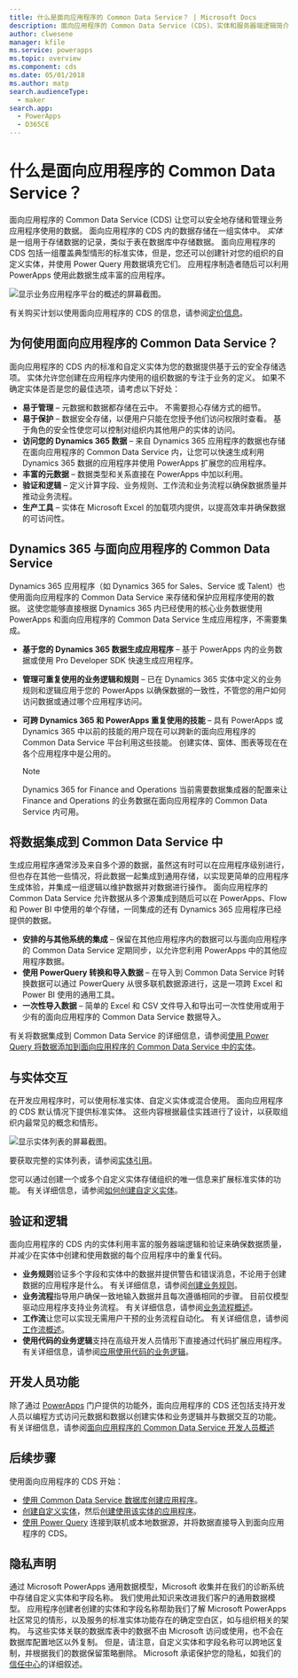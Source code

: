 ```yaml
---
title: 什么是面向应用程序的 Common Data Service？ | Microsoft Docs
description: 面向应用程序的 Common Data Service (CDS)、实体和服务器端逻辑简介。
author: clwesene
manager: kfile
ms.service: powerapps
ms.topic: overview
ms.component: cds
ms.date: 05/01/2018
ms.author: matp
search.audienceType:
  - maker
search.app:
  - PowerApps
  - D365CE
---
```


# <a name="what-is-common-data-service-for-apps"></a>什么是面向应用程序的 Common Data Service？
面向应用程序的 Common Data Service (CDS) 让您可以安全地存储和管理业务应用程序使用的数据。 面向应用程序的 CDS 内的数据存储在一组实体中。 *实体*是一组用于存储数据的记录，类似于表在数据库中存储数据。 面向应用程序的 CDS 包括一组覆盖典型情形的标准实体，但是，您还可以创建针对您的组织的自定义实体，并使用 Power Query 用数据填充它们。 应用程序制造者随后可以利用 PowerApps 使用此数据生成丰富的应用程序。

![显示业务应用程序平台的概述的屏幕截图。](./media/data-platform-cds-intro/platform.png "平台概述")

有关购买计划以使用面向应用程序的 CDS 的信息，请参阅[定价信息](../../administrator/pricing-billing-skus.md)。

## <a name="why-use-common-data-service-for-apps"></a>为何使用面向应用程序的 Common Data Service？
面向应用程序的 CDS 内的标准和自定义实体为您的数据提供基于云的安全存储选项。 实体允许您创建在应用程序内使用的组织数据的专注于业务的定义。 如果不确定实体是否是您的最佳选项，请考虑以下好处：

* **易于管理** &ndash; 元数据和数据都存储在云中。 不需要担心存储方式的细节。
* **易于保护** &ndash; 数据安全存储，以便用户只能在您授予他们访问权限时查看。 基于角色的安全性使您可以控制对组织内其他用户的实体的访问。
* **访问您的 Dynamics 365 数据** &ndash; 来自 Dynamics 365 应用程序的数据也存储在面向应用程序的 Common Data Service 内，让您可以快速生成利用 Dynamics 365 数据的应用程序并使用 PowerApps 扩展您的应用程序。
* **丰富的元数据** &ndash; 数据类型和关系直接在 PowerApps 中加以利用。
* **验证和逻辑** &ndash; 定义计算字段、业务规则、工作流和业务流程以确保数据质量并推动业务流程。
* **生产工具** &ndash; 实体在 Microsoft Excel 的加载项内提供，以提高效率并确保数据的可访问性。

## <a name="dynamics-365-and-the-common-data-service-for-apps"></a>Dynamics 365 与面向应用程序的 Common Data Service

Dynamics 365 应用程序（如 Dynamics 365 for Sales、Service 或 Talent）也使用面向应用程序的 Common Data Service 来存储和保护应用程序使用的数据。 这使您能够直接根据 Dynamics 365 内已经使用的核心业务数据使用 PowerApps 和面向应用程序的 Common Data Service 生成应用程序，不需要集成。

* **基于您的 Dynamics 365 数据生成应用程序** &ndash; 基于 PowerApps 内的业务数据或使用 Pro Developer SDK 快速生成应用程序。
* **管理可重复使用的业务逻辑和规则** &ndash; 已在 Dynamics 365 实体中定义的业务规则和逻辑应用于您的 PowerApps 以确保数据的一致性，不管您的用户如何访问数据或通过哪个应用程序访问。
* **可跨 Dynamics 365 和 PowerApps 重复使用的技能** &ndash; 具有 PowerApps 或 Dynamics 365 中以前的技能的用户现在可以跨新的面向应用程序的 Common Data Service 平台利用这些技能。 创建实体、窗体、图表等现在在各个应用程序中是公用的。

    > [!NOTE]
    > Dynamics 365 for Finance and Operations 当前需要数据集成器的配置来让 Finance and Operations 的业务数据在面向应用程序的 Common Data Service 内可用。

## <a name="integrating-data-into-the-common-data-service"></a>将数据集成到 Common Data Service 中

生成应用程序通常涉及来自多个源的数据，虽然这有时可以在应用程序级别进行，但也存在其他一些情况，将此数据一起集成到通用存储，以实现更简单的应用程序生成体验，并集成一组逻辑以维护数据并对数据进行操作。 面向应用程序的 Common Data Service 允许数据从多个源集成到随后可以在 PowerApps、Flow 和 Power BI 中使用的单个存储，一同集成的还有 Dynamics 365 应用程序已经提供的数据。

* **安排的与其他系统的集成** &ndash; 保留在其他应用程序内的数据可以与面向应用程序的 Common Data Service 定期同步，以允许您利用 PowerApps 中的其他应用程序数据。
* **使用 PowerQuery 转换和导入数据** &ndash; 在导入到 Common Data Service 时转换数据可以通过 PowerQuery 从很多联机数据源进行，这是一项跨 Excel 和 Power BI 使用的通用工具。
* **一次性导入数据** &ndash; 简单的 Excel 和 CSV 文件导入和导出可一次性使用或用于少有的面向应用程序的 Common Data Service 数据导入。

有关将数据集成到 Common Data Service 的详细信息，请参阅[使用 Power Query 将数据添加到面向应用程序的 Common Data Service 中的实体](data-platform-cds-newentity-pq.md)。

## <a name="interacting-with-entities"></a>与实体交互
在开发应用程序时，可以使用标准实体、自定义实体或混合使用。 面向应用程序的 CDS 默认情况下提供标准实体。 这些内容根据最佳实践进行了设计，以获取组织内最常见的概念和情形。

![显示实体列表的屏幕截图。](./media/data-platform-cds-intro/entitylist.png "实体列表")

要获取完整的实体列表，请参阅[实体引用](https://docs.microsoft.com/powerapps/developer/common-data-service/reference/about-entity-reference)。

您可以通过创建一个或多个自定义实体存储组织的唯一信息来扩展标准实体的功能。 有关详细信息，请参阅[如何创建自定义实体](create-custom-entity.md)。

## <a name="logic-and-validation"></a>验证和逻辑
面向应用程序的 CDS 内的实体利用丰富的服务器端逻辑和验证来确保数据质量，并减少在实体中创建和使用数据的每个应用程序中的重复代码。

* **业务规则**验证多个字段和实体中的数据并提供警告和错误消息，不论用于创建数据的应用程序是什么。 有关详细信息，请参阅[创建业务规则](./data-platform-create-business-rule.md)。
* **业务流程**指导用户确保一致地输入数据并且每次遵循相同的步骤。 目前仅模型驱动应用程序支持业务流程。 有关详细信息，请参阅[业务流程概述](/dynamics365/customer-engagement/customize/business-process-flows-overview)。
* **工作流**让您可以实现无需用户干预的业务流程自动化。 有关详细信息，请参阅[工作流概述](/dynamics365/customer-engagement/customize/workflow-processes)。
* **使用代码的业务逻辑**支持在高级开发人员情形下直接通过代码扩展应用程序。 有关详细信息，请参阅[应用使用代码的业务逻辑](../../developer/common-data-service/apply-business-logic-with-code.md)。

## <a name="developer-capabilities"></a>开发人员功能
除了通过 [PowerApps](https://web.powerapps.com/?utm_source=padocs&utm_medium=linkinadoc&utm_campaign=referralsfromdoc) 门户提供的功能外，面向应用程序的 CDS 还包括支持开发人员以编程方式访问元数据和数据以创建实体和业务逻辑并与数据交互的功能。 有关详细信息，请参阅[面向应用程序的 Common Data Service 开发人员概述](../../developer/common-data-service/overview.md)

## <a name="next-steps"></a>后续步骤
使用面向应用程序的 CDS 开始：
* [使用 Common Data Service 数据库创建应用程序](../canvas-apps/data-platform-create-app-scratch.md)。
* [创建自定义实体](create-custom-entity.md)，然后[创建使用该实体的应用程序](../canvas-apps/data-platform-create-app.md)。
* [使用 Power Query](./data-platform-cds-newentity-pq.md) 连接到联机或本地数据源，并将数据直接导入到面向应用程序的 CDS。

## <a name="privacy-notice"></a>隐私声明
通过 Microsoft PowerApps 通用数据模型，Microsoft 收集并在我们的诊断系统中存储自定义实体和字段名称。 我们使用此知识来改进我们客户的通用数据模型。 应用程序创建者创建的实体和字段名称帮助我们了解 Microsoft PowerApps 社区常见的情形，以及服务的标准实体功能存在的确定空白区，如与组织相关的架构。 与这些实体关联的数据库表中的数据不由 Microsoft 访问或使用，也不会在数据库配置地区以外复制。 但是，请注意，自定义实体和字段名称可以跨地区复制，并根据我们的数据保留策略删除。 Microsoft 承诺保护您的隐私，如我们的[信任中心](https://www.microsoft.com/trustcenter/Privacy/default.aspx)的详细叙述。
